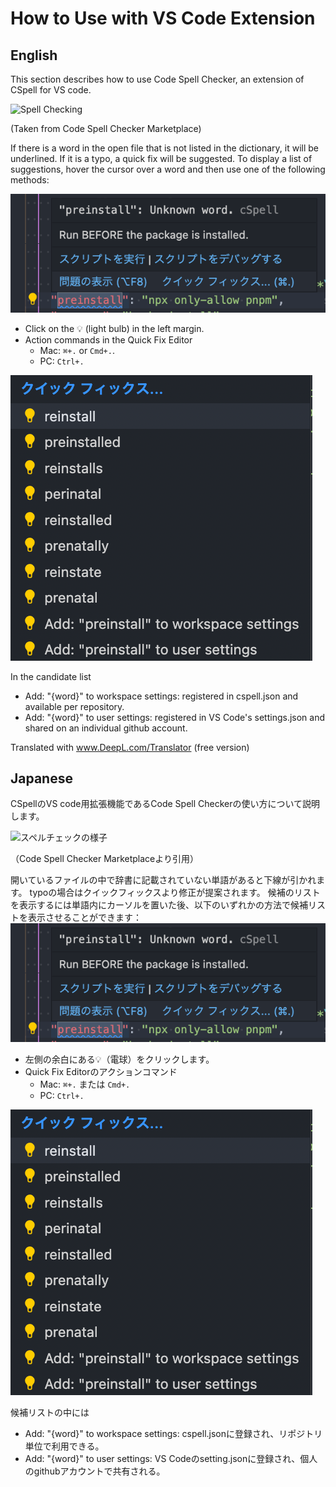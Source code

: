 # How to Use with VS Code Extension

## English

This section describes how to use Code Spell Checker, an extension of CSpell for VS code.

![Spell Checking](https://raw.githubusercontent.com/streetsidesoftware/vscode-spell-checker/main/images/suggestions.gif)

(Taken from Code Spell Checker Marketplace)

If there is a word in the open file that is not listed in the dictionary, it will be underlined.
If it is a typo, a quick fix will be suggested.
To display a list of suggestions, hover the cursor over a word and then use one of the following methods:

![Modification method](./images/vscode_fix.png)

- Click on the 💡 (light bulb) in the left margin.
- Action commands in the Quick Fix Editor
  - Mac: `⌘+.` or `Cmd+.`.
  - PC: `Ctrl+.`

![candidate list](./images/vscode_select.png)

In the candidate list

- Add: "{word}" to workspace settings: registered in cspell.json and available per repository.
- Add: "{word}" to user settings: registered in VS Code's settings.json and shared on an individual github account.

Translated with www.DeepL.com/Translator (free version)

## Japanese

CSpellのVS code用拡張機能であるCode Spell Checkerの使い方について説明します。

![スペルチェックの様子](https://raw.githubusercontent.com/streetsidesoftware/vscode-spell-checker/main/images/suggestions.gif)

（Code Spell Checker Marketplaceより引用）

開いているファイルの中で辞書に記載されていない単語があると下線が引かれます。
typoの場合はクイックフィックスより修正が提案されます。
候補のリストを表示するには単語内にカーソルを置いた後、以下のいずれかの方法で候補リストを表示させることができます：
![修正方法](./images/vscode_fix.png)

- 左側の余白にある💡（電球）をクリックします。
- Quick Fix Editorのアクションコマンド
  - Mac: `⌘+.` または `Cmd+.`
  - PC: `Ctrl+.`

![候補リスト](./images/vscode_select.png)

候補リストの中には

- Add: "{word}" to workspace settings: cspell.jsonに登録され、リポジトリ単位で利用できる。
- Add: "{word}" to user settings: VS Codeのsetting.jsonに登録され、個人のgithubアカウントで共有される。
